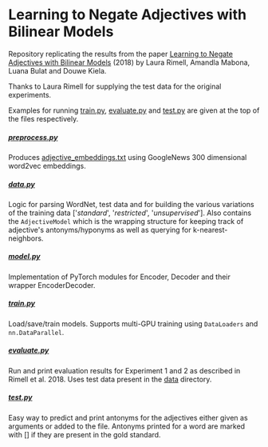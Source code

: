 # Learning to Negate Adjectives with Bilinear Models
Repository replicating the results from the paper [Learning to Negate Adjectives with Bilinear Models](https://aclweb.org/anthology/E17-201://aclweb.org/anthology/E17-2012) (2018) by Laura Rimell, Amandla Mabona, Luana Bulat and Douwe Kiela.

Thanks to Laura Rimell for supplying the test data for the original experiments.

Examples for running [train.py](train.py), [evaluate.py](evaluate.py) and [test.py](test.py) are given at the top of the files respectively.

##### [preprocess.py](preprocess.py)
Produces [adjective_embeddings.txt](data/adjective_embeddings.tsv) using GoogleNews 300 dimensional word2vec embeddings.

##### [data.py](data.py)
Logic for parsing WordNet, test data and for building the various variations of the training data ['*standard*', '*restricted*', '*unsupervised*']. Also contains the `AdjectiveModel` which is the wrapping structure for keeping track of adjective's antonyms/hyponyms as well as querying for k-nearest-neighbors.

##### [model.py](model.py)
Implementation of PyTorch modules for Encoder, Decoder and their wrapper EncoderDecoder.

##### [train.py](train.py)
Load/save/train models. Supports multi-GPU training using `DataLoaders` and `nn.DataParallel`.

##### [evaluate.py](evaluate.py)
Run and print evaluation results for Experiment 1 and 2 as described in Rimell et al. 2018. Uses test data present in the [data](data) directory.

##### [test.py](test.py)
Easy way to predict and print antonyms for the adjectives either given as arguments or added to the file. Antonyms printed for a word are marked with [] if they are present in the gold standard.
